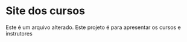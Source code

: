 # Site dos cursos

Este é um arquivo alterado.
Este projeto é para apresentar os cursos e instrutores

